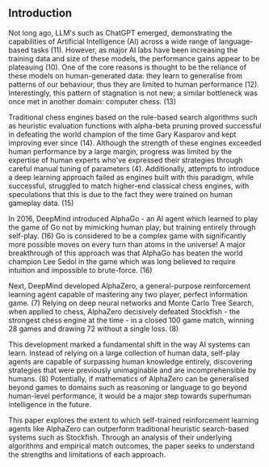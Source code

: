 ## Introduction

Not long ago, LLM's such as ChatGPT emerged, demonstrating the capabilities of Artificial Intelligence (AI) across a wide range of language-based tasks (11). However, as major AI labs have been increasing the training data and size of these models, the performance gains appear to be plateauing (10). One of the core reasons is thought to be the reliance of these models on human-generated data: they learn to generalise from patterns of our behaviour, thus they are limited to human performance (12). Interestingly, this pattern of stagnation is not new; a similar bottleneck was once met in another domain: computer chess. (13)

Traditional chess engines based on the rule-based search algorithms such as heuristic evaluation functions with alpha-beta pruning proved successful in defeating the world champion of the time Gary Kasparov and kept improving ever since (14). Although the strength of these engines exceeded human performance by a large margin, progress was limited by the expertise of human experts who've expressed their strategies through careful manual tuning of parameters (4). Additionally, attempts to introduce a deep learning approach failed as engines built with this paradigm, while successful, struggled to match higher-end classical chess engines, with speculations that this is due to the fact they were trained on human gameplay data. (15)

In 2016, DeepMind introduced AlphaGo - an AI agent which learned to play the game of Go not by mimicking human play, but training entirely through self-play. (16) Go is considered to be a complex game with significantly more possible moves on every turn than atoms in the universe! A major breakthrough of this approach was that AlphaGo has beaten the world champion Lee Sedol in the game which was long believed to require intuition and impossible to brute-force. (16)

Next, DeepMind developed AlphaZero, a general-purpose reinforcement learning agent capable of mastering any two player, perfect information game. (7) Relying on deep neural networks and Monte Carlo Tree Search, when applied to chess, AlphaZero decisively defeated Stockfish - the strongest chess engine at the time - in a closed 100 game match, winning 28 games and drawing 72 without a single loss. (8)

This development marked a fundamental shift in the way AI systems can learn. Instead of relying on a large collection of human data, self-play agents are capable of surpassing human knowledge entirely, discovering strategies that were previously unimaginable and are incomprehensible by humans. (8) Potentially, if mathematics of AlphaZero can be generalised beyond games to domains such as reasoning or language to go beyond human-level performance, it would be a major step towards superhuman intelligence in the future.

This paper explores the extent to which self-trained reinforcement learning agents like AlphaZero can outperform traditional heuristic search-based systems such as Stockfish. Through an analysis of their underlying algorithms and empirical match outcomes, the paper seeks to understand the strengths and limitations of each approach.